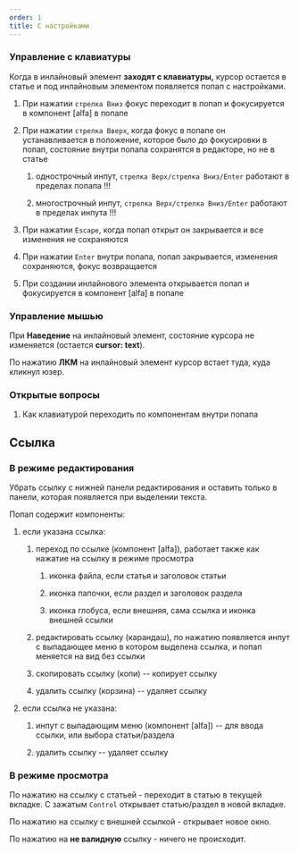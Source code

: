 ```yaml
---
order: 1
title: С настройками
---
```


### Управление с клавиатуры

Когда в инлайновый элемент **заходят с клавиатуры,** курсор остается в статье и под инлайновым элементом появляется попап с настройками.

1. При нажатии `стрелка Вниз` фокус переходит в попап и фокусируется в компонент [alfa] в попапе

2. При нажатии `стрелка Вверх`, когда фокус в попапе он устанавливается в положение, которое было до фокусировки в попап, состояние внутри попапа сохранятся в редакторе, но не в статье

   1. однострочный инпут,  `стрелка Верх/стрелка Вниз/Enter` работают в пределах попапа !!!

   2. многострочный инпут, `стрелка Верх/стрелка Вниз/Enter` работают в пределах инпута !!!

3. При нажатии `Escape`, когда попап открыт он закрывается и все изменения не сохраняются

4. При нажатии `Enter` внутри попапа, попап закрывается, изменения сохраняются, фокус возвращается

5. При создании инлайнового элемента открывается попап и  фокусируется в компонент [alfa] в попапе

### Управление мышью

При **Наведение** на инлайновый элемент, состояние курсора не изменяется (остается **cursor: text**).

По нажатию **ЛКМ** на инлайновый элемент курсор встает туда, куда кликнул юзер.

### Открытые вопросы

1. Как клавиатурой переходить по компонентам внутри попапа

## Ссылка

### В режиме редактирования

Убрать ссылку с нижней панели редактирования и оставить только в панели, которая появляется при выделении текста.

Попап содержит компоненты:

1. если указана ссылка:

   1. переход по ссылке (компонент [alfa]), работает также как нажатие на ссылку в режиме просмотра

      1. иконка файла, если статья и заголовок статьи

      2. иконка папочки, если раздел и заголовок раздела

      3. иконка глобуса, если внешняя, сама ссылка и иконка внешней ссылки

   2. редактировать ссылку (карандаш), по нажатию появляется инпут с выпадающее меню в котором выделена ссылка, и попап меняется на вид без ссылки

   3. скопировать ссылку (копи) -- копирует ссылку

   4. удалить ссылку (корзина) -- удаляет ссылку

2. если ссылка не указана:

   1. инпут с выпадающим меню (компонент [alfa]) -- для ввода ссылки, или выбора статьи/раздела

   2. удалить ссылку -- удаляет ссылку

### В режиме просмотра

По нажатию на ссылку с статьей - переходит в статью в текущей вкладке. С зажатым `Control` открывает статью/раздел в новой вкладке.

По нажатию на ссылку с внешней ссылкой - открывает новое окно.

По нажатию на **не валидную** ссылку - ничего не происходит.